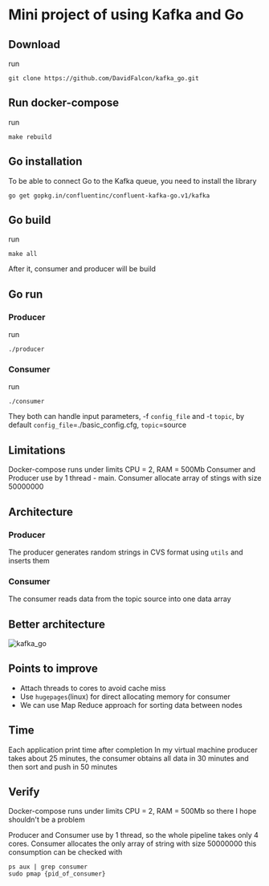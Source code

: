 # Mini project of using Kafka and Go

## Download

run

```
git clone https://github.com/DavidFalcon/kafka_go.git
```


## Run docker-compose


run

```
make rebuild
```
<!-- The current information can be checked in turn in kafdrop
UI Available on http://localhost:9000 -->

## Go installation

To be able to connect Go to the Kafka queue, you need to install the library
```
go get gopkg.in/confluentinc/confluent-kafka-go.v1/kafka
```

## Go build

run

```
make all
```
After it, consumer and producer will be build

## Go run
### Producer
run
```
./producer
```
### Consumer
run
```
./consumer
```
They both can handle input parameters, -f `config_file` and -t `topic`, by default `config_file`=./basic_config.cfg, `topic`=source

## Limitations

Docker-compose runs under limits CPU = 2, RAM = 500Mb
Consumer and Producer use by 1 thread - main. Consumer allocate array of stings with size 50000000

## Architecture
### Producer
The producer generates random strings in CVS format using `utils` and inserts them

### Consumer
The consumer reads data from the topic source into one data array

## Better architecture
![kafka_go](https://user-images.githubusercontent.com/17788343/130334069-cff739b9-c0b4-4c81-8b65-cf7948411399.jpg)

## Points to improve
 * Attach threads to cores to avoid cache miss
 * Use `hugepages`(linux) for direct allocating memory for consumer
 * We can use  Map Reduce approach for sorting data between nodes
 
## Time
Each application print time after completion
In my virtual machine producer takes about 25 minutes, the consumer obtains all data in 30 minutes and then sort and push in 50 minutes

## Verify 
Docker-compose runs under limits CPU = 2, RAM = 500Mb so there I hope shouldn't be a problem

Producer and Consumer use by 1 thread, so the whole pipeline takes only 4 cores. Consumer allocates the only array of string with size 50000000 this consumption can be checked with 
```
ps aux | grep consumer
sudo pmap {pid_of_consumer}
```

